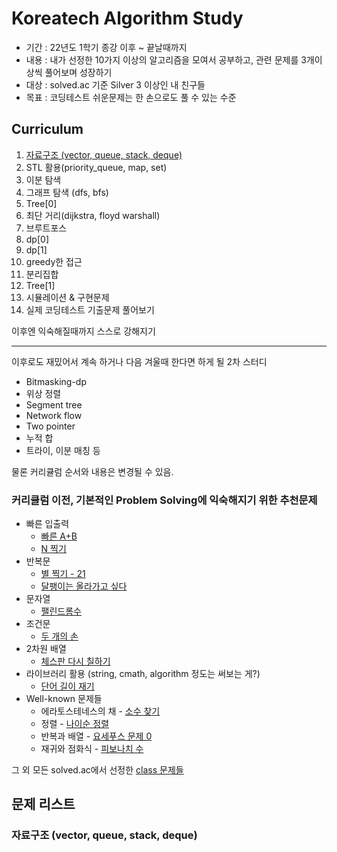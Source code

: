 # Koreatech Algorithm Study
 - 기간 : 22년도 1학기 종강 이후 ~ 끝날때까지
 - 내용 : 내가 선정한 10가지 이상의 알고리즘을 모여서 공부하고, 관련 문제를 3개이상씩 풀어보며 성장하기
 - 대상 : solved.ac 기준 Silver 3 이상인 내 친구들
 - 목표 : 코딩테스트 쉬운문제는 한 손으로도 풀 수 있는 수준

## Curriculum
1. [자료구조 (vector, queue, stack, deque)](#자료구조-vector-queue-stack-deque)
2. STL 활용(priority_queue, map, set)
3. 이분 탐색
4. 그래프 탐색 (dfs, bfs)
5. Tree[0]
6. 최단 거리(dijkstra, floyd warshall)
7. 브루트포스
8. dp[0]
9. dp[1]
10. greedy한 접근
11. 분리집합
12. Tree[1] 
13. 시뮬레이션 & 구현문제
14. 실제 코딩테스트 기출문제 풀어보기

이후엔 익숙해질때까지 스스로 강해지기
___
이후로도 재밌어서 계속 하거나 다음 겨울때 한다면 하게 될 2차 스터디
 - Bitmasking-dp
 - 위상 정렬
 - Segment tree
 - Network flow
 - Two pointer 
 - 누적 합
 - 트라이, 이분 매칭 등

물론 커리큘럼 순서와 내용은 변경될 수 있음.

### 커리큘럼 이전, 기본적인 Problem Solving에 익숙해지기 위한 추천문제
 - 빠른 입출력
	 - [빠른 A+B](https://www.acmicpc.net/problem/15552)
	 - [N 찍기](https://www.acmicpc.net/problem/2741)
 - 반복문
	 - [별 찍기 - 21](https://www.acmicpc.net/problem/10996)
	 - [달팽이는 올라가고 싶다](https://www.acmicpc.net/problem/2869)
 - 문자열
	 - [팰린드롬수](https://www.acmicpc.net/problem/1259)
 - 조건문
	 - [두 개의 손](https://www.acmicpc.net/problem/16675)
 - 2차원 배열
	 - [체스판 다시 칠하기](https://www.acmicpc.net/problem/1018)
 - 라이브러리 활용 (string, cmath, algorithm 정도는 써보는 게?)
	 - [단어 길이 재기](https://www.acmicpc.net/problem/2743)
 - Well-known 문제들
	 - 에라토스테네스의 채 - [소수 찾기](https://www.acmicpc.net/problem/1978)
	 - 정렬 - [나이순 정렬](https://www.acmicpc.net/problem/10814)
	 - 반복과 배열 - [요세푸스 문제 0](https://www.acmicpc.net/problem/11866)
	 - 재귀와 점화식 - [피보나치 수](https://www.acmicpc.net/problem/2747)

그 외 모든 solved.ac에서 선정한 [class 문제들](https://solved.ac/class)


## 문제 리스트

### 자료구조 (vector, queue, stack, deque)
